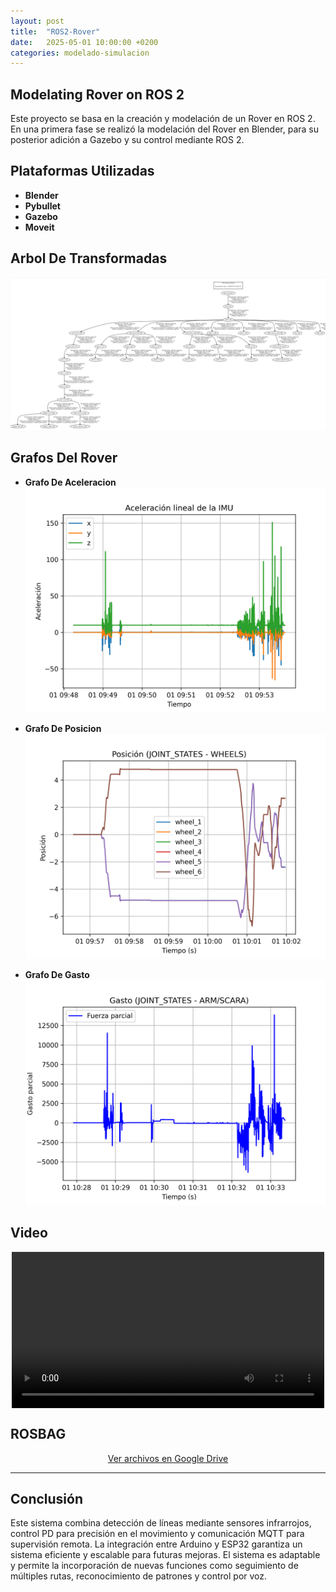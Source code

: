 ```yaml
---
layout: post
title:  "ROS2-Rover"
date:   2025-05-01 10:00:00 +0200
categories: modelado-simulacion
---
```


## Modelating Rover on ROS 2

Este proyecto se basa en la creación y modelación de un Rover en ROS 2. 
En una primera fase se realizó la modelación del Rover en Blender, para su posterior adición a Gazebo y su control mediante ROS 2.

## **Plataformas Utilizadas**

- **Blender**
- **Pybullet**
- **Gazebo**
- **Moveit**

## **Arbol De Transformadas**

![Animación de ejemplo](/assets/images/Captura%20desde%202025-05-01%2018-44-34.png)

## **Grafos Del Rover**

- **Grafo De Aceleracion**
![Animación de ejemplo](/assets/images/grafico_aceleracion.png)

- **Grafo De Posicion**
![Animación de ejemplo](/assets/images/grafico_posicion.png)

- **Grafo De Gasto**
![Animación de ejemplo](/assets/images/grafico_gasto_parcial.png)

## **Video**
<div style="display: flex; justify-content: center;">
  <video width="500" controls>
    <source src="{{ '/assets/videos/danieljr_rover.mp4' | relative_url }}" type="video/webm">
    Tu navegador no soporta videos en formato WebM.
  </video>
</div>

## **ROSBAG**
<div style="text-align: center;">
  <a href="https://drive.google.com/drive/folders/1VN2PsVczo4zJnjfGJdyYVtV7DMUfw1vY?usp=sharing" target="_blank">Ver archivos en Google Drive</a>
</div>

---

## **Conclusión**

Este sistema combina detección de líneas mediante sensores infrarrojos, control PD para precisión en el movimiento y comunicación MQTT para supervisión remota. La integración entre Arduino y ESP32 garantiza un sistema eficiente y escalable para futuras mejoras. El sistema es adaptable y permite la incorporación de nuevas funciones como seguimiento de múltiples rutas, reconocimiento de patrones y control por voz.
